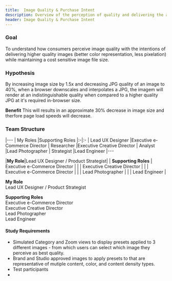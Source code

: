 ```yaml
---
title:  Image Quality & Purchase Intent
description: Overview of the perception of quality and delivering the appropriate quality image based on a customers liklihood to purchase
header: Image Quality & Purchase Intent
---
```


### Goal
To understand how consumers perceive image quality with the intentions of delivering higher quality images (better color representation, less pixelation) while maintaining a cost sensitive image file size.

### Hypothesis
By increasing image size by 1.5x and decreasing JPG quality of an image to 40%, when a browser downscales and interpolates a JPG, the imagem will render at an indistinguishable quality when compared to a higher quality JPG at it's required in-browser size. 

**Benefit** This will results in an approximate 30% decrease in image size and therfore page load speeds will decrease. 

### Team Structure
|--- 
| My Roles |Supporting Roles 
|:-|:- 
| Lead UX Designer |Executive e-Commerce Director 
| Researcher |Executive Creative Director 
| Analyst |Lead Photographer 
| Strategist |Lead Engineer 
|--- 

|**My Role**|Lead UX Designer / Product Strategist|
| **Supporting Roles** | Executive e-Commerce Director  |
| | Executive Creative Director |
| | Executive e-Commerce Director | 
| | Lead Photographer |
| | Lead Engineer |

**My Role**  
Lead UX Designer / Product Strategist  
  
**Supporting Roles**  
Executive e-Commerce Director  
Executive Creative Director  
Lead Photographer  
Lead Engineer  

#### Study Requirements
* Simulated Category and Zoom views to display presets applied to 3 different images - from which users can select which image they perceive as best quality.
* Brand and Studio approved images to apply presets to that are representative of mutiple content, color, and content density types.
* Test participants
* 
